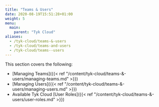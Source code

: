 ```yaml
---
title: "Teams & Users"
date: 2020-08-19T15:51:28+01:00
weight: 5
menu:
  main:
    parent: "Tyk Cloud"
aliases:
  - /tyk-cloud/teams-&-users
  - /tyk-cloud/teams-and-users
  - /tyk-cloud/teams--users
---
```


This section covers the following:

* [Managing Teams]({{< ref "/content/tyk-cloud/teams-&-users/managing-teams.md" >}})
* [Managing Users]({{< ref "/content/tyk-cloud/teams-&-users/managing-users.md" >}})
* Available Tyk Cloud [User Roles]({{< ref "/content/tyk-cloud/teams-&-users/user-roles.md" >}})
